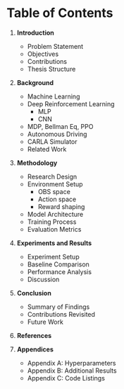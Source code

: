 # Table of Contents

1. **Introduction**
    - Problem Statement
    - Objectives
    - Contributions
    - Thesis Structure

2. **Background**
    - Machine Learning
    - Deep Reinforcement Learning
        - MLP
        - CNN
    - MDP, Bellman Eq, PPO
    - Autonomous Driving
    - CARLA Simulator
    - Related Work

3. **Methodology**
    - Research Design
    - Environment Setup
        - OBS space
        - Action space
        - Reward shaping
    - Model Architecture
    - Training Process
    - Evaluation Metrics

4. **Experiments and Results**
    - Experiment Setup
    - Baseline Comparison
    - Performance Analysis
    - Discussion

5. **Conclusion**
    - Summary of Findings
    - Contributions Revisited
    - Future Work

6. **References**

7. **Appendices**
    - Appendix A: Hyperparameters
    - Appendix B: Additional Results
    - Appendix C: Code Listings